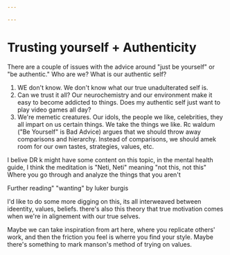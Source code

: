 ```yaml
---

---
```

# Trusting yourself + Authenticity
There are a couple of issues with the advice around "just be yourself" or "be authentic." Who are we? What is our authentic self?

1. WE don't know. We don't know what our true unadulterated self is.
2. Can we trust it all? Our neurochemistry and our environment make it easy to become addicted to things. Does my authentic self just want to play video games all day?
3. We're memetic creatures. Our idols, the people we like, celebrities, they all impart on us certain things. We take the things we like.
Rc waldum ("Be Yourself" is Bad Advice) argues that we should throw away comparisons and hierarchy. Instead of comparisons, we should amek room for our own tastes, strategies, values, etc. 

I belive DR k might have some content on this topic, in the mental health guide, I think the meditation is "Neti, Neti" meaning "not this, not this" Where you go through and analyze the things that you aren't 

Further reading" "wanting" by luker burgis

I'd like to do some more digging on this, its all interweaved between ideentity, values, beliefs. there's also this theory that true motivation comes when we're in alignement with our true selves.

Maybe we can take inspiration from art here, where you replicate others' work, and then the friction you feel is wherre you find your style. Maybe there's something to mark manson's method of trying on values.
